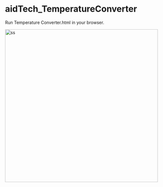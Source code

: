 # aidTech_TemperatureConverter
Run Temperature Converter.html in your browser.

<img width="502" alt="ss" src="https://github.com/sumairaawan98/aidTech_TemperatureConverter/assets/60813545/476d5014-4d9a-4bb8-88c4-80bb917b2f8a">
